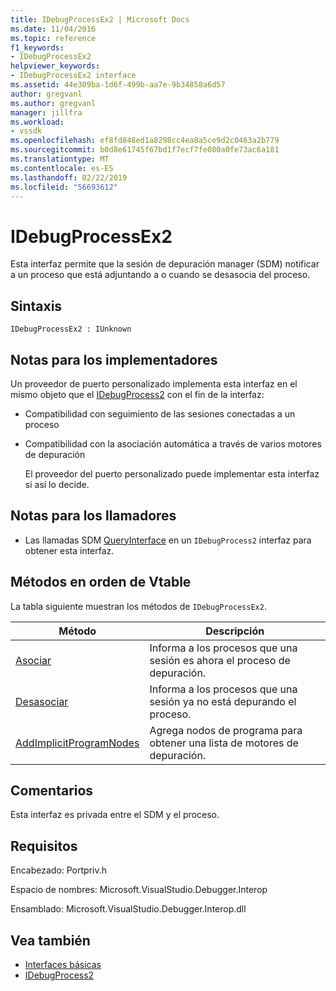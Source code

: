 ```yaml
---
title: IDebugProcessEx2 | Microsoft Docs
ms.date: 11/04/2016
ms.topic: reference
f1_keywords:
- IDebugProcessEx2
helpviewer_keywords:
- IDebugProcessEx2 interface
ms.assetid: 44e309ba-1d6f-499b-aa7e-9b34858a6d57
author: gregvanl
ms.author: gregvanl
manager: jillfra
ms.workload:
- vssdk
ms.openlocfilehash: ef8fd848ed1a8298cc4ea8a5ce9d2c0463a2b779
ms.sourcegitcommit: b0d8e61745f67bd1f7ecf7fe080a0fe73ac6a181
ms.translationtype: MT
ms.contentlocale: es-ES
ms.lasthandoff: 02/22/2019
ms.locfileid: "56693612"
---
```

# <a name="idebugprocessex2"></a>IDebugProcessEx2
Esta interfaz permite que la sesión de depuración manager (SDM) notificar a un proceso que está adjuntando a o cuando se desasocia del proceso.

## <a name="syntax"></a>Sintaxis

```
IDebugProcessEx2 : IUnknown
```

## <a name="notes-for-implementers"></a>Notas para los implementadores
 Un proveedor de puerto personalizado implementa esta interfaz en el mismo objeto que el [IDebugProcess2](../../../extensibility/debugger/reference/idebugprocess2.md) con el fin de la interfaz:

- Compatibilidad con seguimiento de las sesiones conectadas a un proceso

- Compatibilidad con la asociación automática a través de varios motores de depuración

  El proveedor del puerto personalizado puede implementar esta interfaz si así lo decide.

## <a name="notes-for-callers"></a>Notas para los llamadores

-   Las llamadas SDM [QueryInterface](/cpp/atl/queryinterface) en un `IDebugProcess2` interfaz para obtener esta interfaz.

## <a name="methods-in-vtable-order"></a>Métodos en orden de Vtable
 La tabla siguiente muestran los métodos de `IDebugProcessEx2`.

|Método|Descripción|
|------------|-----------------|
|[Asociar](../../../extensibility/debugger/reference/idebugprocessex2-attach.md)|Informa a los procesos que una sesión es ahora el proceso de depuración.|
|[Desasociar](../../../extensibility/debugger/reference/idebugprocessex2-detach.md)|Informa a los procesos que una sesión ya no está depurando el proceso.|
|[AddImplicitProgramNodes](../../../extensibility/debugger/reference/idebugprocessex2-addimplicitprogramnodes.md)|Agrega nodos de programa para obtener una lista de motores de depuración.|

## <a name="remarks"></a>Comentarios
 Esta interfaz es privada entre el SDM y el proceso.

## <a name="requirements"></a>Requisitos
 Encabezado: Portpriv.h

 Espacio de nombres:  Microsoft.VisualStudio.Debugger.Interop

 Ensamblado: Microsoft.VisualStudio.Debugger.Interop.dll

## <a name="see-also"></a>Vea también
- [Interfaces básicas](../../../extensibility/debugger/reference/core-interfaces.md)
- [IDebugProcess2](../../../extensibility/debugger/reference/idebugprocess2.md)